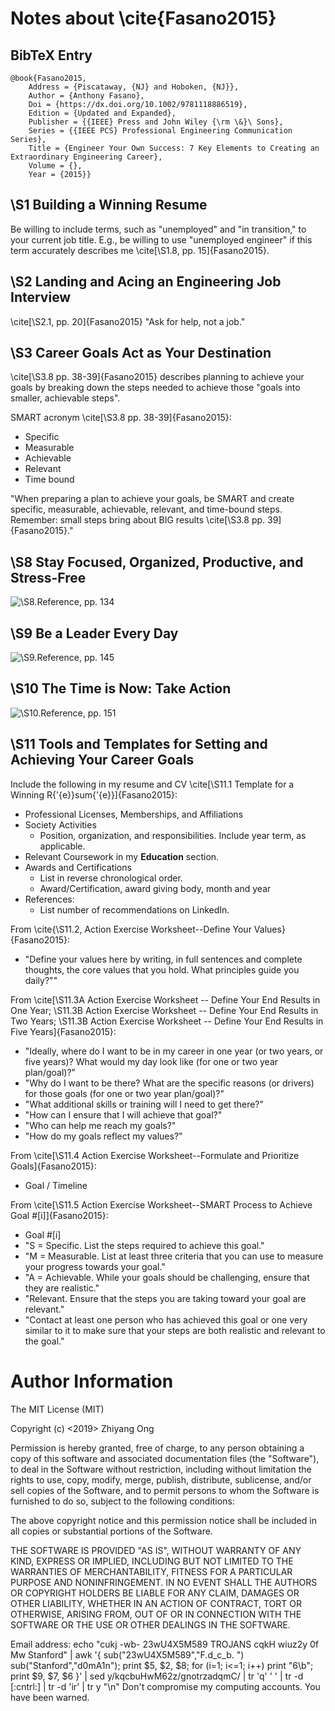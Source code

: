 #	Notes about \cite{Fasano2015}


##	BibTeX Entry

	@book{Fasano2015,
		Address = {Piscataway, {NJ} and Hoboken, {NJ}},
		Author = {Anthony Fasano},
		Doi = {https://dx.doi.org/10.1002/9781118886519},
		Edition = {Updated and Expanded},
		Publisher = {{IEEE} Press and John Wiley {\rm \&}\ Sons},
		Series = {{IEEE PCS} Professional Engineering Communication Series},
		Title = {Engineer Your Own Success: 7 Key Elements to Creating an Extraordinary Engineering Career},
		Volume = {},
		Year = {2015}}


##	\S1 Building a Winning Resume

Be willing to include terms, such as "unemployed" and "in transition," to your current job title. E.g., be willing to use "unemployed engineer" if this term accurately describes me \cite[\S1.8, pp. 15]{Fasano2015}.

##	\S2 Landing and Acing an Engineering Job Interview

\cite[\S2.1, pp. 20]{Fasano2015} "Ask for help, not a job."

##	\S3 Career Goals Act as Your Destination

\cite[\S3.8 pp. 38-39]{Fasano2015} describes planning to achieve your goals by breaking down the steps needed to achieve those "goals into smaller, achievable steps".

SMART acronym \cite[\S3.8 pp. 38-39]{Fasano2015}:
+ Specific
+ Measurable
+ Achievable
+ Relevant
+ Time bound

"When preparing a plan to achieve your goals, be SMART and create specific, measurable, achievable, relevant, and time-bound steps. Remember: small steps bring about BIG results \cite[\S3.8 pp. 39]{Fasano2015}."


##	\S8 Stay Focused, Organized, Productive, and Stress-Free

![\S8.Reference, pp. 134]()

##	\S9 Be a Leader Every Day

![\S9.Reference, pp. 145]()

##	\S10 The Time is Now: Take Action

![\S10.Reference, pp. 151]()


##	\S11 Tools and Templates for Setting and Achieving Your Career Goals


Include the following in my resume and CV \cite[\S11.1 Template for a Winning R{\'{e}}sum{\'{e}}]{Fasano2015}:
+ Professional Licenses, Memberships, and Affiliations
+ Society Activities
	- Position, organization, and responsibilities. Include year term, as applicable.
+ Relevant Coursework in my **Education** section.
+ Awards and Certifications
	- List in reverse chronological order.
	- Award/Certification, award giving body, month and year
+ References:
	- List number of recommendations on LinkedIn.

From \cite{\S11.2, Action Exercise Worksheet--Define Your Values}{Fasano2015}:
+ "Define your values here by writing, in full sentences and complete thoughts, the core values that you hold. What principles guide you daily?""

From \cite[\S11.3A Action Exercise Worksheet -- Define Your End Results in One Year; \S11.3B Action Exercise Worksheet -- Define Your End Results in Two Years; \S11.3B Action Exercise Worksheet -- Define Your End Results in Five Years]{Fasano2015}:
+ "Ideally, where do I want to be in my career in one year (or two years, or five years)? What would my day look like (for one or two year plan/goal)?"
+ "Why do I want to be there? What are the specific reasons (or drivers) for those goals (for one or two year plan/goal)?"
+ "What additional skills or training will I need to get there?"
+ "How can I ensure that I will achieve that goal?"
+ "Who can help me reach my goals?"
+ "How do my goals reflect my values?"

From \cite[\S11.4 Action Exercise Worksheet--Formulate and Prioritize Goals]{Fasano2015}:
+ Goal / Timeline


From \cite[\S11.5 Action Exercise Worksheet--SMART Process to Achieve Goal \#\[i\]]{Fasano2015}:
+ Goal \#\[i\]
+ "S = Specific. List the steps required to achieve this goal."
+ "M = Measurable. List at least three criteria that you can use to measure your progress towards your goal."
+ "A = Achievable. While your goals should be challenging, ensure that they are realistic."
+ "Relevant. Ensure that the steps you are taking toward your goal are relevant."
+ "Contact at least one person who has achieved this goal or one very similar to it to make sure that your steps are both realistic and relevant to the goal."
















#	Author Information

The MIT License (MIT)

Copyright (c) <2019> Zhiyang Ong

Permission is hereby granted, free of charge, to any person obtaining a copy of this software and associated documentation files (the "Software"), to deal in the Software without restriction, including without limitation the rights to use, copy, modify, merge, publish, distribute, sublicense, and/or sell copies of the Software, and to permit persons to whom the Software is furnished to do so, subject to the following conditions:

The above copyright notice and this permission notice shall be included in all copies or substantial portions of the Software.

THE SOFTWARE IS PROVIDED "AS IS", WITHOUT WARRANTY OF ANY KIND, EXPRESS OR IMPLIED, INCLUDING BUT NOT LIMITED TO THE WARRANTIES OF MERCHANTABILITY, FITNESS FOR A PARTICULAR PURPOSE AND NONINFRINGEMENT. IN NO EVENT SHALL THE AUTHORS OR COPYRIGHT HOLDERS BE LIABLE FOR ANY CLAIM, DAMAGES OR OTHER LIABILITY, WHETHER IN AN ACTION OF CONTRACT, TORT OR OTHERWISE, ARISING FROM, OUT OF OR IN CONNECTION WITH THE SOFTWARE OR THE USE OR OTHER DEALINGS IN THE SOFTWARE.

Email address: echo "cukj -wb- 23wU4X5M589 TROJANS cqkH wiuz2y 0f Mw Stanford" | awk '{ sub("23wU4X5M589","F.d_c_b. ") sub("Stanford","d0mA1n"); print $5, $2, $8; for (i=1; i<=1; i++) print "6\b"; print $9, $7, $6 }' | sed y/kqcbuHwM62z/gnotrzadqmC/ | tr 'q' ' ' | tr -d [:cntrl:] | tr -d 'ir' | tr y "\n"		Don't compromise my computing accounts. You have been warned.
